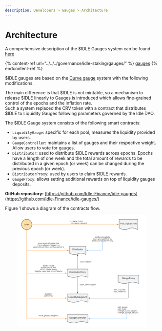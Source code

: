 ```yaml
---
description: Developers > Gauges > Architecture
---
```


# Architecture

A comprehensive description of the $IDLE Gauges system can be found [here](../../../governance/idle-staking/gauges/)

{% content-ref url="../../../governance/idle-staking/gauges/" %}
[gauges](../../../governance/idle-staking/gauges/)
{% endcontent-ref %}

$IDLE gauges are based on the [Curve gauge](https://curve.readthedocs.io/dao-gauges.html) system with the following modifications.

The main difference is that $IDLE is not mintable, so a mechanism to release $IDLE linearly to Gauges is introduced which allows fine-grained control of the epochs and the inflation rate.\
Such a system replaced the CRV token with a contract that distributes $IDLE to Liquidity Gauges following parameters governed by the Idle DAO.

The $IDLE Gauge system consists of the following smart contracts:

* `LiquidityGauge`: specific for each pool, measures the liquidity provided by users.
* `GaugeController`: maintains a list of gauges and their respective weight. Allow users to vote for gauges.
* `Distributor`: used to distribute $IDLE rewards across epochs. Epochs have a length of one week and the total amount of rewards to be distributed in a given epoch (or week) can be changed during the previous epoch (or week).
* `DistributorProxy`: used by users to claim $IDLE rewards.
* `GaugeProxy`: allows setting additional rewards on top of liquidity gauges deposits.

**GitHub repository:** [https://github.com/Idle-Finance/idle-gauges](https://github.com/Idle-Finance/idle-gauges/)

Figure 1 shows a diagram of the contracts flow.

<figure><img src="../../../.gitbook/assets/Dev scheme.png" alt=""><figcaption></figcaption></figure>
